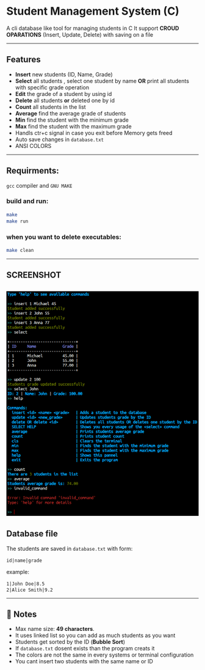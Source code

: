 # Student Management System (C)

A cli database like tool for managing students in C
It support **CROUD OPARATIONS**
(Insert, Update, Delete) with saving on a file

---

## Features
- **Insert** new students (ID, Name, Grade)
- **Select** all students , select one student by name **OR** print all students with specific grade operation
- **Edit** the grade of a student by using id
- **Delete** all students **or** deleted one by id
- **Count** all students in the list
- **Average** find the average grade of students
- **Min** find the student with the minimum grade
- **Max** find the student with the maximum grade
- Handls ctr+c signal in case you exit before Memory gets freed
- Auto save changes in `database.txt`
- ANSI COLORS

---

## Requirments:
`gcc` compiler and `GNU MAKE`

### build and run:
```bash
make 
make run
```
### when you want to delete executables:
```bash
make clean
```
---

## SCREENSHOT
![alt text](https://github.com/skinwalker3654/C_DATABASE/blob/main/.github/screenshot.png?raw=true)
---

## Database file
The students are saved in `database.txt` with form:

```
id|name|grade
```

example:

```
1|John Doe|8.5
2|Alice Smith|9.2
```

---

## 📌 Notes
- Max name size: **49 characters**.
- It uses linked list so you can add as much students as you want
- Students get sorted by the ID (**Bubble Sort**) 
- If `database.txt` dosent exists than the program creats it 
- The colors are not the same in every systems or terminal configuration
- You cant insert two students with the same name or ID 
